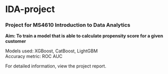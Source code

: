 # IDA-project

### Project for MS4610 Introduction to Data Analytics

<b> Aim: To train a model that is able to calculate propensity score for a given customer </b>

Models used: XGBoost, CatBoost, LightGBM \
Accuracy metric: ROC AUC

For detailed information, view the project report.

